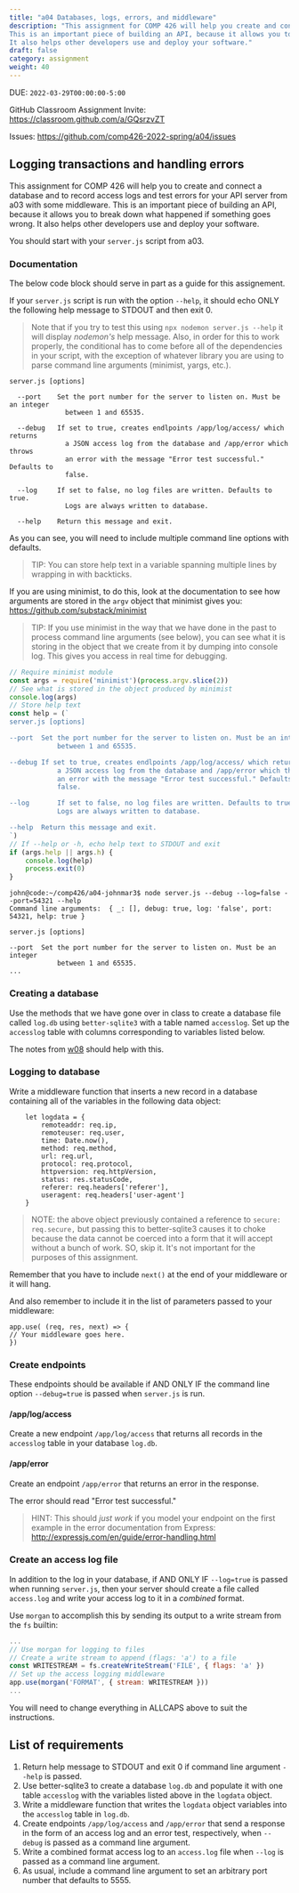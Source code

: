 ```yaml
---
title: "a04 Databases, logs, errors, and middleware"
description: "This assignment for COMP 426 will help you create and connect a database and to record access and error logs and for your API server from a03 with some middleware.
This is an important piece of building an API, because it allows you to break down what happened if something goes wrong.
It also helps other developers use and deploy your software."
draft: false
category: assignment
weight: 40
---
```


DUE: `2022-03-29T00:00:00-5:00`

GitHub Classroom Assignment Invite: https://classroom.github.com/a/GQsrzvZT

Issues: https://github.com/comp426-2022-spring/a04/issues

## Logging transactions and handling errors

This assignment for COMP 426 will help you to create and connect a database and to record access logs and test errors for your API server from a03 with some middleware.
This is an important piece of building an API, because it allows you to break down what happened if something goes wrong.
It also helps other developers use and deploy your software.

You should start with your `server.js` script from a03.

### Documentation

The below code block should serve in part as a guide for this assignement.

If your `server.js` script is run with the option `--help`, it should echo ONLY the following help message to STDOUT and then exit 0.

> Note that if you try to test this using `npx nodemon server.js --help` it will display *nodemon's* help message.
> Also, in order for this to work properly, the conditional has to come before all of the dependencies in your script, with the exception of whatever library you are using to parse command line arguments (minimist, yargs, etc.).

```
server.js [options]

  --port	Set the port number for the server to listen on. Must be an integer
              between 1 and 65535.

  --debug	If set to true, creates endlpoints /app/log/access/ which returns
              a JSON access log from the database and /app/error which throws 
              an error with the message "Error test successful." Defaults to 
			  false.

  --log		If set to false, no log files are written. Defaults to true.
			  Logs are always written to database.

  --help	Return this message and exit.
```

As you can see, you will need to include multiple command line options with defaults.

> TIP: You can store help text in a variable spanning multiple lines by wrapping in with backticks.

If you are using minimist, to do this, look at the documentation to see how arguments are stored in the `argv` object that minimist gives you: https://github.com/substack/minimist 

> TIP: If you use minimist in the way that we have done in the past to process command line arguments (see below), you can see what it is storing in the object that we create from it by dumping into console log. This gives you access in real time for debugging.

```server.js
// Require minimist module
const args = require('minimist')(process.argv.slice(2))
// See what is stored in the object produced by minimist
console.log(args)
// Store help text 
const help = (`
server.js [options]

--port	Set the port number for the server to listen on. Must be an integer
            between 1 and 65535.

--debug	If set to true, creates endlpoints /app/log/access/ which returns
            a JSON access log from the database and /app/error which throws 
            an error with the message "Error test successful." Defaults to 
            false.

--log		If set to false, no log files are written. Defaults to true.
            Logs are always written to database.

--help	Return this message and exit.
`)
// If --help or -h, echo help text to STDOUT and exit
if (args.help || args.h) {
    console.log(help)
    process.exit(0)
}
```

```run example
john@code:~/comp426/a04-johnmar3$ node server.js --debug --log=false --port=54321 --help
Command line arguments:  { _: [], debug: true, log: 'false', port: 54321, help: true }

server.js [options]

--port  Set the port number for the server to listen on. Must be an integer
            between 1 and 65535.
...
```

### Creating a database

Use the methods that we have gone over in class to create a database file called `log.db` using `better-sqlite3` with a table named `accesslog`.
Set up the `accesslog` table with columns corresponding to variables listed below. 

The notes from [w08](w/08) should help with this.

### Logging to database

Write a middleware function that inserts a new record in a database containing all of the variables in the following data object:

```
    let logdata = {
        remoteaddr: req.ip,
        remoteuser: req.user,
        time: Date.now(),
        method: req.method,
        url: req.url,
        protocol: req.protocol,
        httpversion: req.httpVersion,
        status: res.statusCode,
        referer: req.headers['referer'],
        useragent: req.headers['user-agent']
    }
```

> NOTE: the above object previously contained a reference to `secure: req.secure,` but passing this to better-sqlite3 causes it to choke because the data cannot be coerced into a form that it will accept without a bunch of work. SO, skip it. It's not important for the purposes of this assignment.
 
Remember that you have to include `next()` at the end of your middleware or it will hang.

And also remember to include it in the list of parameters passed to your middleware:

```
app.use( (req, res, next) => {
// Your middleware goes here.
})
```

### Create endpoints

These endpoints should be available if AND ONLY IF the command line option `--debug=true` is passed when `server.js` is run.

#### /app/log/access

Create a new endpoint `/app/log/access` that returns all records in the `accesslog` table in your database `log.db`.

#### /app/error

Create an endpoint `/app/error` that returns an error in the response.

The error should read "Error test successful."

>HINT: This should *just work* if you model your endpoint on the first example in the error documentation from Express: http://expressjs.com/en/guide/error-handling.html

### Create an access log file

In addition to the log in your database, if AND ONLY IF `--log=true` is passed when running `server.js`, then your server should create a file called `access.log` and write your access log to it in a *combined* format.

Use `morgan` to accomplish this by sending its output to a write stream from the `fs` builtin:

```server.js
...
// Use morgan for logging to files
// Create a write stream to append (flags: 'a') to a file
const WRITESTREAM = fs.createWriteStream('FILE', { flags: 'a' })
// Set up the access logging middleware
app.use(morgan('FORMAT', { stream: WRITESTREAM }))
...
```

You will need to change everything in ALLCAPS above to suit the instructions.

## List of requirements

1. Return help message to STDOUT and exit 0 if command line argument `--help` is passed.
2. Use better-sqlite3 to create a database `log.db` and populate it with one table `accesslog` with the variables listed above in the `logdata` object.
3. Write a middleware function that writes the `logdata` object variables into the `accesslog` table in `log.db`.
4. Create endpoints `/app/log/access` and `/app/error` that send a response in the form of an access log and an error test, respectively, when `--debug` is passed as a command line argument.
5. Write a combined format access log to an `access.log` file when `--log` is passed as a command line argument.
6. As usual, include a command line argument to set an arbitrary port number that defaults to 5555.
